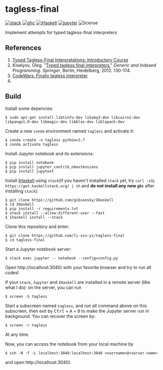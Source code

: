 # tagless-final

[![stack](https://img.shields.io/static/v1?label=stack&message=2.3.1&color=informational&style=flat-square)](https://docs.haskellstack.org/en/stable/README/)
[![ghc](https://img.shields.io/static/v1?label=GHC&message=8.6.5&color=9370DB&style=flat-square)](https://www.haskell.org/ghc/)
[![iHaskell](https://img.shields.io/static/v1?label=iHaskell&message=0.10.1.1&color=acf&style=flat-square)](https://github.com/gibiansky/IHaskell)
[![jupyter](https://img.shields.io/static/v1?label=Jupyter-notebook&message=6.0.3&color=orange&style=flat-square)](https://jupyter.org/)
![license](https://img.shields.io/github/license/li-xin-yi/tagless-final?style=flat-square)

Implement attempts for typed tagless-final interpreters


## References

1. [Typed Tagless-Final Interpretations: Introductory Course](http://okmij.org/ftp/tagless-final/course/index.html)
2. Kiselyov, Oleg. "[Typed tagless final interpreters.](http://okmij.org/ftp/tagless-final/course/lecture.pdf)" *Generic and Indexed Programming. Springer*, Berlin, Heidelberg, 2012. 130-174.
3. [CodeWars: Finally tagless interpreter](https://www.codewars.com/kata/5424e3bc430ca2e577000048)
4. 

## Build

Install some depencies:

```
$ sudo apt-get install libtinfo-dev libzmq3-dev libcairo2-dev libpango1.0-dev libmagic-dev libblas-dev liblapack-dev
```

Create a new `conda` environment named `tagless` and activate it:

```
$ conda create -n tagless python=3.7
$ conda activate tagless
```

Install Jupyter notebook and its extensions:

```
$ pip install notebook
$ pip install jupyter_contrib_nbextensions
$ pip install jupytext
```

Install [IHaskell](https://github.com/gibiansky/IHaskell) using `stack`(if you haven't installed `stack` yet, try `curl -sSL https://get.haskellstack.org/ | sh` and **do not install any new `ghc`** after installing `stack`): 

```
$ git clone https://github.com/gibiansky/IHaskell
$ cd IHaskell
$ pip install -r requirements.txt
$ stack install --allow-different-user --fast
$ ihaskell install --stack
```

Clone this repository and enter:

```
$ git clone https://github.com/li-xin-yi/tagless-final
$ cd tagless-final
```

Start a Jupyter notebook server:

```
$ stack exec jupyter -- notebook --config=config.py
```

Open http://localhost:3040/ with your favorite browser and try to run all codes!

If your `stack`, `Jupyter` and `IHaskell` are installed in a remote server (like what I do): on the server, you can run 

```
$ screen -S tagless
```

Start a subscreen named `tagless`, and run all command above on this subscreen, then exit by <kbd>Ctrl</kbd> + <kbd>A</kbd> + <kbd>D</kbd> to make the Jupyter server run in background. You can recover the screen by:

```
$ screen -r tagless
```

At any time.

Now, you can access the notebook from your local machine by

```
$ ssh -N -f -L localhost:3040:localhost:3040 <username>@<server-name>
```

and open http://localhost:3040/.
